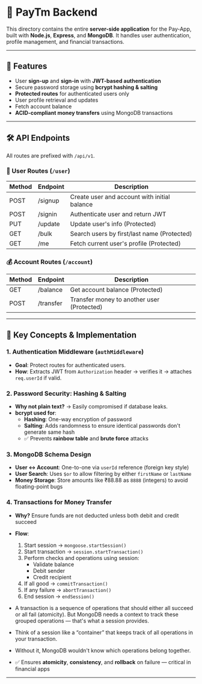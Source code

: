 # 💼 PayTm Backend

This directory contains the entire **server-side application** for the Pay-App, built with **Node.js**, **Express**, and **MongoDB**. It handles user authentication, profile management, and financial transactions.

---

## 🚀 Features

- User **sign-up** and **sign-in** with **JWT-based authentication**
- Secure password storage using **bcrypt hashing & salting**
- **Protected routes** for authenticated users only
- User profile retrieval and updates
- Fetch account balance
- **ACID-compliant money transfers** using MongoDB transactions

---

## 🛠️ API Endpoints

All routes are prefixed with `/api/v1`.

### 👤 User Routes (`/user`)
| Method | Endpoint     | Description                                      |
|--------|--------------|--------------------------------------------------|
| POST   | /signup      | Create user and account with initial balance     |
| POST   | /signin      | Authenticate user and return JWT                 |
| PUT    | /update      | Update user's info (Protected)                   |
| GET    | /bulk        | Search users by first/last name (Protected)      |
| GET    | /me          | Fetch current user's profile (Protected)         |

### 💰 Account Routes (`/account`)
| Method | Endpoint     | Description                                      |
|--------|--------------|--------------------------------------------------|
| GET    | /balance     | Get account balance (Protected)                  |
| POST   | /transfer    | Transfer money to another user (Protected)       |

---

## 🔐 Key Concepts & Implementation

### 1. Authentication Middleware (`authMiddleware`)
- **Goal**: Protect routes for authenticated users.
- **How**: Extracts JWT from `Authorization` header → verifies it → attaches `req.userId` if valid.

### 2. Password Security: Hashing & Salting
- **Why not plain text?** → Easily compromised if database leaks.
- **bcrypt used for**:
  - **Hashing**: One-way encryption of password
  - **Salting**: Adds randomness to ensure identical passwords don't generate same hash
  - ✅ Prevents **rainbow table** and **brute force** attacks

### 3. MongoDB Schema Design
- **User ↔ Account**: One-to-one via `userId` reference (foreign key style)
- **User Search**: Uses `$or` to allow filtering by either `firstName` or `lastName`
- **Money Storage**: Store amounts like ₹88.88 as `8888` (integers) to avoid floating-point bugs

### 4. Transactions for Money Transfer
- **Why?** Ensure funds are not deducted unless both debit and credit succeed
- **Flow**:
  1. Start session → `mongoose.startSession()`
  2. Start transaction → `session.startTransaction()`
  3. Perform checks and operations using session:
     - Validate balance
     - Debit sender
     - Credit recipient
  4. If all good → `commitTransaction()`
  5. If any failure → `abortTransaction()`
  6. End session → `endSession()`
- A transaction is a sequence of operations that should either all succeed or all fail (atomicity). But MongoDB needs a context to track these grouped operations — that's what a session provides.

- Think of a session like a “container” that keeps track of all operations in your transaction.

- Without it, MongoDB wouldn't know which operations belong together.
- ✅ Ensures **atomicity**, **consistency**, and **rollback** on failure — critical in financial apps

---

